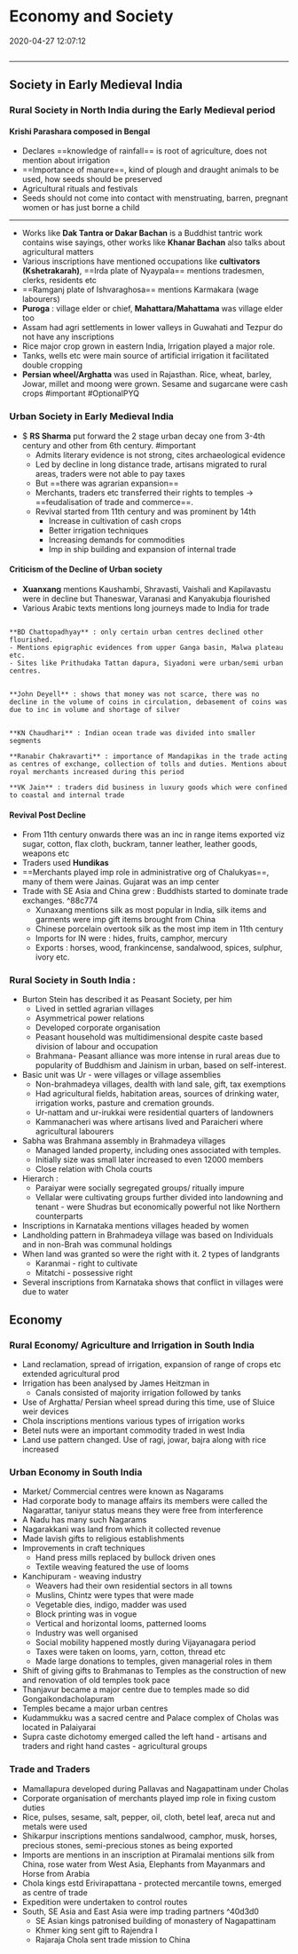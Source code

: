 # Economy and Society
2020-04-27 12:07:12 
            
```toc
```
---

## Society in Early Medieval India

### Rural Society in North India during the Early Medieval period

#### Krishi Parashara composed in Bengal
-   Declares ==knowledge of rainfall== is root of agriculture, does not mention about irrigation
-   ==Importance of manure==, kind of plough and draught animals to be used, how seeds should be preserved
-   Agricultural rituals and festivals
-   Seeds should not come into contact with menstruating, barren, pregnant women or has just borne a child
----
-   Works like **Dak Tantra or Dakar Bachan** is a Buddhist tantric work contains wise sayings, other works like **Khanar Bachan** also talks about agricultural matters
-   Various inscriptions have mentioned occupations like **cultivators (Kshetrakarah)**, ==Irda plate of Nyaypala== mentions tradesmen, clerks, residents etc
-   ==Ramganj plate of Ishvaraghosa== mentions Karmakara (wage labourers)
-   **Puroga** : village elder or chief, **Mahattara/Mahattama** was village elder too
-   Assam had agri settlements in lower valleys in Guwahati and Tezpur do not have any inscriptions
-   Rice major crop grown in eastern India, Irrigation played a major role. 
-   Tanks, wells etc were main source of artificial irrigation it facilitated double cropping
-   **Persian wheel/Arghatta** was used in Rajasthan. Rice, wheat, barley, Jowar, millet and moong were grown. Sesame and sugarcane were cash crops #important #OptionalPYQ
<!--SR:!2021-07-04,1,230-->


### Urban Society in Early Medieval India

- $  **RS Sharma** put forward the 2 stage urban decay one from 3-4th century and other from 6th century. #important  
	-   Admits literary evidence is not strong, cites archaeological evidence
	-   Led by decline in long distance trade, artisans migrated to rural areas, traders were not able to pay taxes
	-   But ==there was agrarian expansion==
	-   Merchants, traders etc transferred their rights to temples → ==feudalisation of trade and commerce==.
	-   Revival started from 11th century and was prominent by 14th
		-   Increase in cultivation of cash crops
		-   Better irrigation techniques
		-   Increasing demands for commodities
		-   Imp in ship building and expansion of internal trade


#### Criticism of the Decline of Urban society
-   **Xuanxang** mentions Kaushambi, Shravasti, Vaishali and Kapilavastu were in decline but Thaneswar, Varanasi and Kanyakubja flourished
-   Various Arabic texts mentions long journeys made to India for trade

```ad-Views

**BD Chattopadhyay** : only certain urban centres declined other flourished.
- Mentions epigraphic evidences from upper Ganga basin, Malwa plateau etc.
- Sites like Prithudaka Tattan dapura, Siyadoni were urban/semi urban centres.


**John Deyell** : shows that money was not scarce, there was no decline in the volume of coins in circulation, debasement of coins was due to inc in volume and shortage of silver


**KN Chaudhari** : Indian ocean trade was divided into smaller segments

**Ranabir Chakravarti** : importance of Mandapikas in the trade acting as centres of exchange, collection of tolls and duties. Mentions about royal merchants increased during this period

**VK Jain** : traders did business in luxury goods which were confined to coastal and internal trade

```



#### Revival Post Decline
-   From 11th century onwards there was an inc in range items exported viz sugar, cotton, flax cloth, buckram, tanner leather, leather goods, weapons etc
-   Traders used **Hundikas**
-   ==Merchants played imp role in administrative org of Chalukyas==, many of them were Jainas. Gujarat was an imp center
-   Trade with SE Asia and China grew : Buddhists started to dominate trade exchanges. ^88c774
	-   Xunaxang mentions silk as most popular in India, silk items and garments were imp gift items brought from China
	-   Chinese porcelain overtook silk as the most imp item in 11th century
	-   Imports for IN were : hides, fruits, camphor, mercury
	-   Exports : horses, wood, frankincense, sandalwood, spices, sulphur, ivory etc.
 

### Rural Society in South India :
-   Burton Stein has described it as Peasant Society, per him
    -   Lived in settled agrarian villages
    -   Asymmetrical power relations
    -   Developed corporate organisation
    -   Peasant household was multidimensional despite caste based division of labour and occupation
    -   Brahmana- Peasant alliance was more intense in rural areas due to popularity of Buddhism and Jainism in urban, based on self-interest.
-   Basic unit was Ur - were villages or village assemblies
    -   Non-brahmadeya villages, dealth with land sale, gift, tax exemptions
    -   Had agricultural fields, habitation areas, sources of drinking water, irrigation works, pasture and cremation grounds.
    -   Ur-nattam and ur-irukkai were residential quarters of landowners
    -   Kammanacheri was where artisans lived and Paraicheri where agricultural labourers
-   Sabha was Brahmana assembly in Brahmadeya villages
    -   Managed landed property, including ones associated with temples.
    -   Initially size was small later increased to even 12000 members
    -   Close relation with Chola courts
-   Hierarch :
    -   Paraiyar were socially segregated groups/ ritually impure
    -   Vellalar were cultivating groups further divided into landowning and tenant - were Shudras but economically powerful not like Northern counterparts
-   Inscriptions in Karnataka mentions villages headed by women
-   Landholding pattern in Brahmadeya village was based on Individuals and in non-Brah was communal holdings
-   When land was granted so were the right with it. 2 types of landgrants
    -   Karanmai - right to cultivate
    -   Mitatchi - possessive right
-   Several inscriptions from Karnataka shows that conflict in villages were due to water

## Economy

### Rural Economy/ Agriculture and Irrigation in South India 
-   Land reclamation, spread of irrigation, expansion of range of crops etc extended agricultural prod
-   Irrigation has been analysed by James Heitzman in
    -   Canals consisted of majority irrigation followed by tanks
-   Use of Arghatta/ Persian wheel spread during this time, use of Sluice weir devices
-   Chola inscriptions mentions various types of irrigation works
-   Betel nuts were an important commodity traded in west India
-   Land use pattern changed. Use of ragi, jowar, bajra along with rice increased
 

### Urban Economy in South India
-   Market/ Commercial centres were known as Nagarams
-   Had corporate body to manage affairs its members were called the Nagarattar, taniyur status means they were free from interference
-   A Nadu has many such Nagarams
-   Nagarakkani was land from which it collected revenue
-   Made lavish gifts to religious establishments
-   Improvements in craft techniques
    -   Hand press mills replaced by bullock driven ones
    -   Textile weaving featured the use of looms
-   Kanchipuram - weaving industry
    -   Weavers had their own residential sectors in all towns
    -   Muslins, Chintz were types that were made
    -   Vegetable dies, indigo, madder was used
    -   Block printing was in vogue
    -   Vertical and horizontal looms, patterned looms
    -   Industry was well organised
    -   Social mobility happened mostly during Vijayanagara period
    -   Taxes were taken on looms, yarn, cotton, thread etc
    -   Made large donations to temples, given managerial roles in them
-   Shift of giving gifts to Brahmanas to Temples as the construction of new and renovation of old temples took pace
-   Thanjavur became a major centre due to temples made so did Gongaikondacholapuram
-   Temples became a major urban centres
-   Kudammukku was a sacred centre and Palace complex of Cholas was located in Palaiyarai
-   Supra caste dichotomy emerged called the left hand - artisans and traders and right hand castes - agricultural groups
 
### Trade and Traders
-   Mamallapura developed during Pallavas and Nagapattinam under Cholas
-   Corporate organisation of merchants played imp role in fixing custom duties
-   Rice, pulses, sesame, salt, pepper, oil, cloth, betel leaf, areca nut and metals were used
-   Shikarpur inscriptions mentions sandalwood, camphor, musk, horses, precious stones, semi-precious stones as being exported
-   Imports are mentions in an inscription at Piramalai mentions silk from China, rose water from West Asia, Elephants from Mayanmars and Horse from Arabia
-   Chola kings estd Erivirapattana - protected mercantile towns, emerged as centre of trade
-   Expedition were undertaken to control routes
-   South, SE Asia and East Asia were imp trading partners ^40d3d0
    -   SE Asian kings patronised building of monastery of Nagapattinam
    -   Khmer king sent gift to Rajendra I
    -   Rajaraja Chola sent trade mission to China




